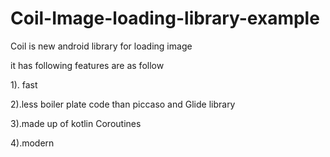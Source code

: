 # Coil-Image-loading-library-example

Coil is new android library for loading image 

 it has following features are as follow
 
 1). fast
 
 2).less boiler plate code than piccaso and Glide library
 
 3).made up of kotlin Coroutines
 
 4).modern
